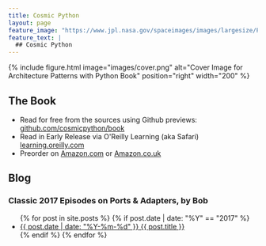 ```yaml
---
title: Cosmic Python
layout: page
feature_image: "https://www.jpl.nasa.gov/spaceimages/images/largesize/PIA13111_hires.jpg"
feature_text: |
  ## Cosmic Python
---
```


{% include figure.html image="images/cover.png" alt="Cover Image for Architecture Patterns with Python Book" position="right" width="200" %}


## The Book

* Read for free from the sources using Github previews:
  [github.com/cosmicpython/book](https://github.com/cosmicpython/book#table-of-contents)
* Read in Early Release via O'Reilly Learning (aka Safari) 
  [learning.oreilly.com]( https://learning.oreilly.com/library/view/architecture-patterns-with/9781492052197/)
* Preorder on [Amazon.com](https://amzn.to/37pR2DH) or [Amazon.co.uk](https://amzn.to/38CmFu1)


## Blog


### Classic 2017 Episodes on Ports & Adapters, by Bob

<ul>
  {% for post in site.posts %}
    {% if post.date | date: "%Y" == "2017" %}
      <li>
        <a href="{{ post.url }}">{{ post.date | date: "%Y-%m-%d" }} {{ post.title }}</a>
      </li>
    {% endif %}
  {% endfor %}
</ul>

